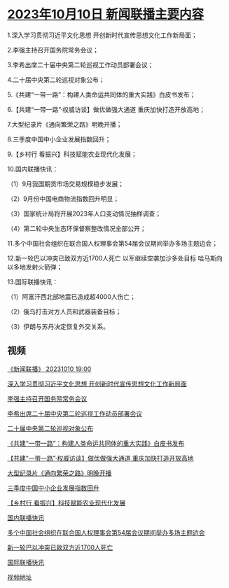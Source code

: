 # [2023年10月10日 新闻联播主要内容](https://tv.cctv.com/lm/xwlb/day/20231010.shtml)

1.深入学习贯彻习近平文化思想 开创新时代宣传思想文化工作新局面；

2.李强主持召开国务院常务会议；

3.李希出席二十届中央第二轮巡视工作动员部署会议；

4.二十届中央第二轮巡视对象公布；

5.《共建“一带一路”：构建人类命运共同体的重大实践》白皮书发布；

6.【共建“一带一路”·权威访谈】做优做强大通道 重庆加快打造开放高地；

7.大型纪录片《通向繁荣之路》明晚开播；

8.三季度中国中小企业发展指数回升；

9.【乡村行 看振兴】科技赋能农业现代化发展；

10.国内联播快讯：

（1）9月我国期货市场交易规模稳步发展；

（2）9月份中国电商物流指数回升明显；

（3）国家统计局将开展2023年人口变动情况抽样调查；

（4）第二轮中央生态环保督察整改情况全部公开；

11.多个中国社会组织在联合国人权理事会第54届会议期间举办多场主题边会；

12.新一轮巴以冲突已致双方近1700人死亡 以军继续空袭加沙多处目标 哈马斯向以多地发射火箭弹；

13.国际联播快讯：

（1）阿富汗西北部地震已造成超4000人伤亡；

（2）俄乌打击对方人员和武器装备目标；

（3）伊朗与苏丹决定恢复外交关系。

## 视频

[《新闻联播》 20231010 19:00](https://tv.cctv.com/2023/10/10/VIDEVUamNcCLvfOIzNQaIEDH231010.shtml)

[深入学习贯彻习近平文化思想 开创新时代宣传思想文化工作新局面](https://tv.cctv.com/2023/10/10/VIDEUK4PVslEGnQEOv2xKOQU231010.shtml)

[李强主持召开国务院常务会议](https://tv.cctv.com/2023/10/10/VIDEVhCaCa1crmo5bqpCNaqC231010.shtml)

[李希出席二十届中央第二轮巡视工作动员部署会议](https://tv.cctv.com/2023/10/10/VIDEB9wMKXWQFifhAzuhyfA0231010.shtml)

[二十届中央第二轮巡视对象公布](https://tv.cctv.com/2023/10/10/VIDEIq9u5MBKwVXdUc6pOooR231010.shtml)

[《共建“一带一路”：构建人类命运共同体的重大实践》白皮书发布](https://tv.cctv.com/2023/10/10/VIDEvnGKIYL7mI8A0QWG7PYh231010.shtml)

[【共建“一带一路”·权威访谈】做优做强大通道 重庆加快打造开放高地](https://tv.cctv.com/2023/10/10/VIDEqMxAaC1lFCgpAhAjsRjJ231010.shtml)

[大型纪录片《通向繁荣之路》明晚开播](https://tv.cctv.com/2023/10/10/VIDE5Mw25AeimMfpZFMvkMQv231010.shtml)

[三季度中国中小企业发展指数回升](https://tv.cctv.com/2023/10/10/VIDEE5MjpAzOwOZYuWVUvpoi231010.shtml)

[【乡村行 看振兴】科技赋能农业现代化发展](https://tv.cctv.com/2023/10/10/VIDEqaghbKyPnvsUtCU3XZ6v231010.shtml)

[国内联播快讯](https://tv.cctv.com/2023/10/10/VIDEbqm7gVtdQsDIMBFbM71v231010.shtml)

[多个中国社会组织在联合国人权理事会第54届会议期间举办多场主题边会](https://tv.cctv.com/2023/10/10/VIDEqNZDzpHz15sOCG105YQK231010.shtml)

[新一轮巴以冲突已致双方近1700人死亡](https://tv.cctv.com/2023/10/10/VIDEqwIWxGPaY0R7vjijKYVa231010.shtml)

[国际联播快讯](https://tv.cctv.com/2023/10/10/VIDEeUeiHSbJzQADrs8Yipps231010.shtml)

[视频地址](https://tv.cctv.com/lm/xwlb/day/20231010.shtml) 

